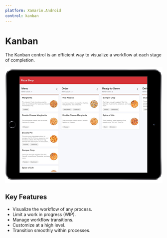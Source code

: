 ```yaml
---
platform: Xamarin.Android
control: kanban
---
```


# Kanban

The Kanban control is an efficient way to visualize a workflow at each stage of completion.

![Spacing](kanban_images/kanban.png)

## Key Features
* Visualize the workflow of any process.
* Limit a work in progress (WIP).
* Manage workflow transitions.
* Customize at a high level.
* Transition smoothly within processes.
